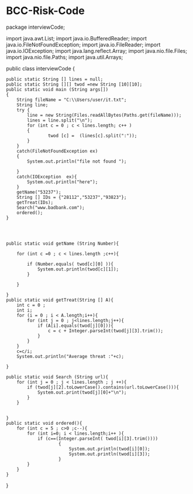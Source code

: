 # BCC-Risk-Code

package interviewCode;

import java.awt.List;
import java.io.BufferedReader;
import java.io.FileNotFoundException;
import java.io.FileReader;
import java.io.IOException;
import java.lang.reflect.Array;
import java.nio.file.Files;
import java.nio.file.Paths;
import java.util.Arrays;

public class interviewCode {

	public static String [] lines = null;
	public static String [][] twod =new String [10][10];
	public static void main (String args[])
	{
		String fileName = "C:\\Users/user/it.txt";
		String line;
		try {
			line = new String(Files.readAllBytes(Paths.get(fileName)));
			lines = line.split("\n");
			for (int c = 0 ; c < lines.length; c++ )
			{
					twod [c] =  (lines[c].split(":"));
			}
		}
		catch(FileNotFoundException ex)
		{
			System.out.println("file not found ");
			
		}
		catch(IOException  ex){
			System.out.println("here");
		}
		getName("53237");
		String [] IDs = {"28112","53237","93823"};
		getTreat(IDs);
		Search("www.badbank.com");
		ordered();
	}
	
	
	

	public static void getName (String Number){
		
		for (int c =0 ; c < lines.length ;c++){
			
			if (Number.equals( twod[c][0] )){
				System.out.println(twod[c][1]);
			}
			
		}
		
	}
	public static void getTreat(String [] A){
		int c = 0 ;
		int i;
		for (i = 0 ; i < A.length;i++){
			for (int j = 0 ; j<lines.length;j++){
				if (A[i].equals(twod[j][0])){
					c = c + Integer.parseInt(twod[j][3].trim());
				}
			}
		}
		c=c/i;
		System.out.println("Average threat :"+c);
		
	}
	
	public static void Search (String url){
		for (int j = 0 ; j < lines.length ; j ++){
			if (twod[j][2].toLowerCase().contains(url.toLowerCase())){
				System.out.print(twod[j][0]+"\n");
			}
		}
		
		
	}
	public static void ordered(){
		for (int c = 5 ; c>0 ;c--){
			for (int i=0; i < lines.length;i++ ){
				if (c==(Integer.parseInt( twod[i][3].trim())))
						{
							System.out.println(twod[i][0]);
							System.out.println(twod[i][3]);
						}
			}
		}
	}
	
}
